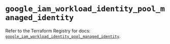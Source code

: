 # `google_iam_workload_identity_pool_managed_identity`

Refer to the Terraform Registry for docs: [`google_iam_workload_identity_pool_managed_identity`](https://registry.terraform.io/providers/hashicorp/google-beta/6.50.0/docs/resources/google_iam_workload_identity_pool_managed_identity).
